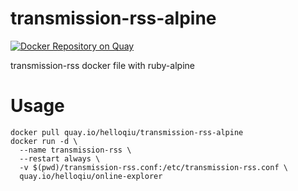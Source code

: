 # transmission-rss-alpine

[![Docker Repository on Quay](https://quay.io/repository/helloqiu/transmission-rss-alpine/status "Docker Repository on Quay")](https://quay.io/repository/helloqiu/transmission-rss-alpine)

transmission-rss docker file with ruby-alpine

# Usage
```
docker pull quay.io/helloqiu/transmission-rss-alpine
docker run -d \
  --name transmission-rss \
  --restart always \
  -v $(pwd)/transmission-rss.conf:/etc/transmission-rss.conf \
  quay.io/helloqiu/online-explorer
```
